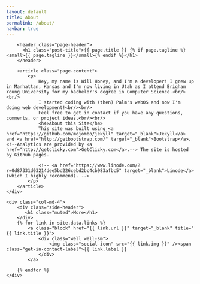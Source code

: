 ```yaml
---
layout: default
title: About
permalink: /about/
navbar: true
---
```


<div class="row">
    <div class="col-md-8">

        <header class="page-header">
          <h1 class="post-title">{{ page.title }} {% if page.tagline %} <small>{{ page.tagline }}</small>{% endif %}</h1>
        </header>

        <article class="page-content">
            <p>
                Hey, my name is Will Honey, and I'm a developer! I grew up in Manhattan, Kansas and I'm now living in Utah as I attend Brigham Young University for my bachelor's degree in Computer Science.<br/><br/>
                I started coding with (then) Palm's webOS and now I'm doing web development!<br/><br/>
                Feel free to get in contact if you have any questions, comments, or project ideas.<br/><br/>
                <h4>About this Site</h4>
                This site was built using <a href="https://github.com/mojombo/jekyll" target="_blank">Jekyll</a> and <a href="http://getbootstrap.com/" target="_blank">Bootstrap</a>. <!--Analytics are provided by <a href="http://getclicky.com">GetClicky.com</a>.--> The site is hosted by Github pages.

                <!-- <a href="https://www.linode.com/?r=0d87331d03214dee5bd226cebd2bc4cb983afbc5" target="_blank">Linode</a> (which I highly recommend). -->
            </p>
        </article>
    </div>

    <div class="col-md-4">
        <div class="side-header">
    	   <h1 class="muted">More</h1>
        </div>
        {% for link in site.data.links %}
			<a class="block" href="{{ link.url }}" target="_blank" title="{{ link.title }}">
				<div class="well well-sm">
					<img class="social-icon" src="{{ link.img }}" /><span class="get-in-contact-label">{{ link.label }}
				</div>
			</a>

        {% endfor %}
    </div>
</div>
